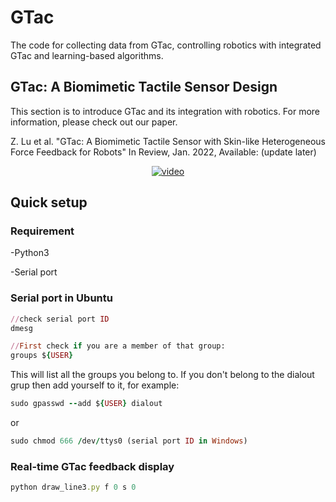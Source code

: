 # GTac
The code for collecting data from GTac, controlling robotics with integrated GTac and learning-based algorithms.

## GTac: A Biomimetic Tactile Sensor Design
This section is to introduce GTac and its integration with robotics.
For more information, please check out our paper. 

Z. Lu et al. "GTac: A Biomimetic Tactile Sensor with Skin-like Heterogeneous Force Feedback for Robots" In Review, Jan. 2022, Available: (update later)
<!---[![IMAGE ALT TEXT HERE](http://img.youtube.com/vi/Pmd8PvLpeUA/0.jpg)](https://youtu.be/Pmd8PvLpeUA)--->
<p align="center">
<a href="https://youtu.be/Pmd8PvLpeUA">
  <img  align="center"  src="http://img.youtube.com/vi/Pmd8PvLpeUA/0.jpg" alt="video">
</a>
</p>

## Quick setup

### Requirement
-Python3

-Serial port
### Serial port in Ubuntu
```ruby
//check serial port ID
dmesg
```
```ruby
//First check if you are a member of that group:
groups ${USER}
```
This will list all the groups you belong to. If you don't belong to the dialout grup then add yourself to it, for example:
```ruby
sudo gpasswd --add ${USER} dialout
```
or
```ruby
sudo chmod 666 /dev/ttys0 (serial port ID in Windows)
```
### Real-time GTac feedback display
```ruby
python draw_line3.py f 0 s 0
```
